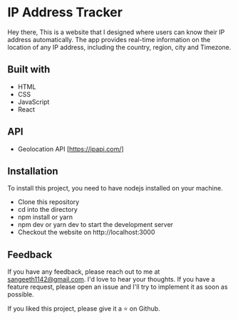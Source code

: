 # IP Address Tracker

Hey there, This is a website that I designed where users can know their IP address automatically. The app provides real-time information on the location of any IP address, including the country, region, city and Timezone.


## Built with

 - HTML
 - CSS
 - JavaScript
 - React


## API 

 - Geolocation API [https://ipapi.com/]


## Installation

To install this project, you need to have nodejs installed on your machine.

 - Clone this repository
 - cd into the directory
 - npm install or yarn
 - npm dev or yarn dev to start the development server
 - Checkout the website on http://localhost:3000


## Feedback

If you have any feedback, please reach out to me at sangeeth1142@gmail.com. I'd love to hear your thoughts. If you have a feature request, please open an issue and I'll try to implement it as soon as possible.

If you liked this project, please give it a ⭐️ on Github.
